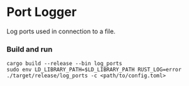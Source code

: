 # Port Logger

Log ports used in connection to a file.

### Build and run
```
cargo build --release --bin log_ports
sudo env LD_LIBRARY_PATH=$LD_LIBRARY_PATH RUST_LOG=error ./target/release/log_ports -c <path/to/config.toml>
```
